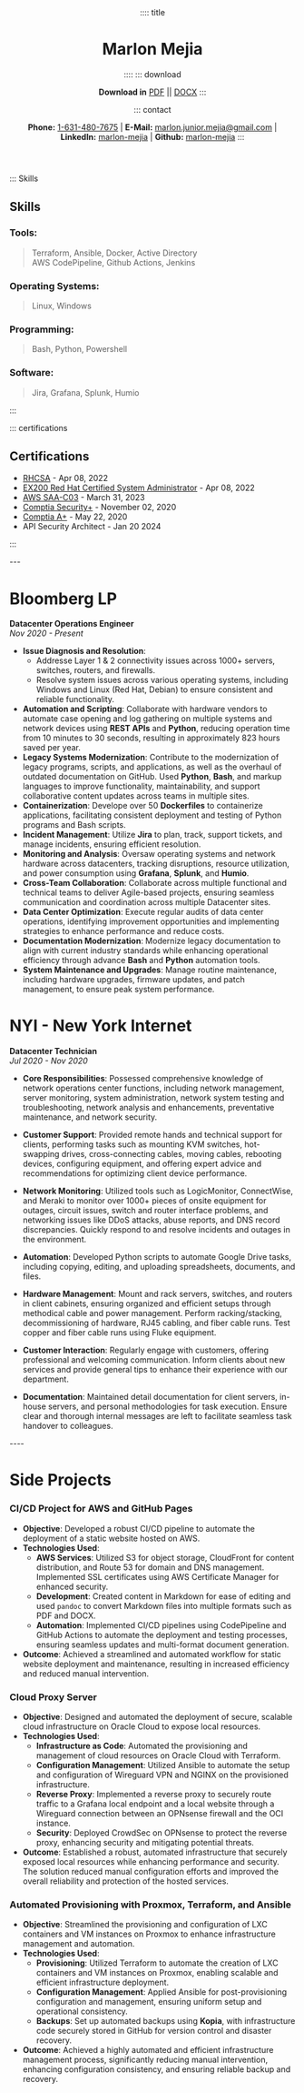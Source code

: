 <header>
:::: title

# Marlon Mejia
::::
::: download

**Download in** [PDF](resume.pdf) || [DOCX](resume.docx)
:::

::: contact

**Phone:** [1-631-480-7675](tel:1-631-480-7675) | **E-Mail:** <a href="mailto:marlon.junior.mejia@gmail.com">marlon.junior.mejia@gmail.com</a> | **LinkedIn:** [marlon-mejia](https://www.linkedin.com/in/marlon-mejia/) | **Github:** [marlon-mejia](https://github.com/MarlonJMejia)
:::
</header>

<aside>

::: Skills

# Skills

### Tools:

>Terraform, Ansible, Docker, Active Directory<br>
AWS CodePipeline, Github Actions, Jenkins

### Operating Systems:

>Linux, Windows

### Programming:

> Bash, Python, Powershell

### Software:

> Jira, Grafana, Splunk, Humio

:::

::: certifications

# Certifications

- [RHCSA](https://rhtapps.redhat.com/verify?certId=220-057-368) - Apr 08, 2022
- [EX200 Red Hat Certified System Administrator](https://rhtapps.redhat.com/verify?certId=220-057-368) - Apr 08, 2022
- [AWS SAA-C03](https://www.credly.com/badges/838a30cd-0701-4069-b4be-68fe22d6962a) - March 31, 2023
- [Comptia Security+](https://www.credly.com/badges/136d58c4-24d3-4487-aad5-c51e120a3e7f) - November 02, 2020
- [Comptia A+](https://www.credly.com/badges/89fca521-f3de-4c36-90f5-7552f9c4c26e) - May 22, 2020
- API Security Architect - Jan 20 2024

:::
</aside>
---

<main>

# Bloomberg LP 
**Datacenter Operations Engineer**  
*Nov 2020 - Present*

- **Issue Diagnosis and Resolution**:
  - Addresse Layer 1 & 2 connectivity issues across 1000+ servers, switches, routers, and firewalls.
  - Resolve system issues across various operating systems, including Windows and Linux (Red Hat, Debian) to ensure consistent and reliable functionality.
- **Automation and Scripting**: Collaborate with hardware vendors to automate case opening and log gathering on multiple systems and network devices using **REST APIs** and **Python**, reducing operation time from 10 minutes to 30 seconds, resulting in approximately 823 hours saved per year.
- **Legacy Systems Modernization**: Contribute to the modernization of legacy programs, scripts, and applications, as well as the overhaul of outdated documentation on GitHub. Used **Python**, **Bash**, and markup languages to improve functionality, maintainability, and support collaborative content updates across teams in multiple sites.
- **Containerization**: Develope over 50 **Dockerfiles** to containerize applications, facilitating consistent deployment and testing of Python programs and Bash scripts.
- **Incident Management**: Utilize **Jira** to plan, track, support tickets, and manage incidents, ensuring efficient resolution.
- **Monitoring and Analysis**: Oversaw operating systems and network hardware across datacenters, tracking disruptions, resource utilization, and power consumption using **Grafana**, **Splunk**, and **Humio**.
- **Cross-Team Collaboration**: Collaborate across multiple functional and technical teams to deliver Agile-based projects, ensuring seamless communication and coordination across multiple Datacenter sites.
- **Data Center Optimization**: Execute regular audits of data center operations, identifying improvement opportunities and implementing strategies to enhance performance and reduce costs.
- **Documentation Modernization**: Modernize legacy documentation to align with current industry standards while enhancing operational efficiency through advance **Bash** and **Python** automation tools.
- **System Maintenance and Upgrades**: Manage routine maintenance, including hardware upgrades, firmware updates, and patch management, to ensure peak system performance.

# NYI - New York Internet
**Datacenter Technician**  
*Jul 2020 - Nov 2020*

- **Core Responsibilities**: Possessed comprehensive knowledge of network operations center functions, including network management, server monitoring, system administration, network system testing and troubleshooting, network analysis and enhancements, preventative maintenance, and network security.

- **Customer Support**: Provided remote hands and technical support for clients, performing tasks such as mounting KVM switches, hot-swapping drives, cross-connecting cables, moving cables, rebooting devices, configuring equipment, and offering expert advice and recommendations for optimizing client device performance.

- **Network Monitoring**: Utilized tools such as LogicMonitor, ConnectWise, and Meraki to monitor over 1000+ pieces of onsite equipment for outages, circuit issues, switch and router interface problems, and networking issues like DDoS attacks, abuse reports, and DNS record discrepancies. Quickly respond to and resolve incidents and outages in the environment.

- **Automation**: Developed Python scripts to automate Google Drive tasks, including copying, editing, and uploading spreadsheets, documents, and files.

- **Hardware Management**: Mount and rack servers, switches, and routers in client cabinets, ensuring organized and efficient setups through methodical cable and power management. Perform racking/stacking, decommissioning of hardware, RJ45 cabling, and fiber cable runs. Test copper and fiber cable runs using Fluke equipment.

- **Customer Interaction**: Regularly engage with customers, offering professional and welcoming communication. Inform clients about new services and provide general tips to enhance their experience with our department.

- **Documentation**: Maintained detail documentation for client servers, in-house servers, and personal methodologies for task execution. Ensure clear and thorough internal messages are left to facilitate seamless task handover to colleagues.


</main>
----

# Side Projects

### CI/CD Project for AWS and GitHub Pages

- **Objective**: Developed a robust CI/CD pipeline to automate the deployment of a static website hosted on AWS.
- **Technologies Used**:
  - **AWS Services**: Utilized S3 for object storage, CloudFront for content distribution, and Route 53 for domain and DNS management. Implemented SSL certificates using AWS Certificate Manager for enhanced security.
  - **Development**: Created content in Markdown for ease of editing and used `pandoc` to convert Markdown files into multiple formats such as PDF and DOCX.
  - **Automation**: Implemented CI/CD pipelines using CodePipeline and GitHub Actions to automate the deployment and testing processes, ensuring seamless updates and multi-format document generation.
- **Outcome**: Achieved a streamlined and automated workflow for static website deployment and maintenance, resulting in increased efficiency and reduced manual intervention.

### Cloud Proxy Server

- **Objective**: Designed and automated the deployment of secure, scalable cloud infrastructure on Oracle Cloud to expose local resources.
- **Technologies Used**:
  - **Infrastructure as Code**: Automated the provisioning and management of cloud resources on Oracle Cloud with Terraform.
  - **Configuration Management**: Utilized Ansible to automate the setup and configuration of Wireguard VPN and NGINX on the provisioned infrastructure.
  - **Reverse Proxy**: Implemented a reverse proxy to securely route traffic to a Grafana local endpoint and a local website through a Wireguard connection between an OPNsense firewall and the OCI instance.
  - **Security**: Deployed CrowdSec on OPNsense to protect the reverse proxy, enhancing security and mitigating potential threats.
- **Outcome**: Established a robust, automated infrastructure that securely exposed local resources while enhancing performance and security. The solution reduced manual configuration efforts and improved the overall reliability and protection of the hosted services.

### Automated Provisioning with Proxmox, Terraform, and Ansible

- **Objective**: Streamlined the provisioning and configuration of LXC containers and VM instances on Proxmox to enhance infrastructure management and automation.
- **Technologies Used**:
  - **Provisioning**: Utilized Terraform to automate the creation of LXC containers and VM instances on Proxmox, enabling scalable and efficient infrastructure deployment.
  - **Configuration Management**: Applied Ansible for post-provisioning configuration and management, ensuring uniform setup and operational consistency.
  - **Backups**: Set up automated backups using **Kopia**, with infrastructure code securely stored in GitHub for version control and disaster recovery.
- **Outcome**: Achieved a highly automated and efficient infrastructure management process, significantly reducing manual intervention, enhancing configuration consistency, and ensuring reliable backup and recovery.
